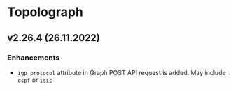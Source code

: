 # Topolograph

## v2.26.4 (26.11.2022)


### Enhancements
* `igp_protocol` attribute in Graph POST API request is added. May include `ospf` or `isis`
